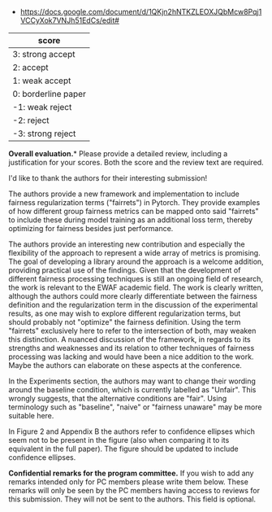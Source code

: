 - https://docs.google.com/document/d/1QKjn2hNTKZLEOXJQbMcw8Pqj1VCCyXok7VNJh51EdCs/edit#

| score               |
| ------------------- |
| 3: strong accept    |
| 2: accept           |
| 1: weak accept      |
| 0: borderline paper |
| -1: weak reject     |
| -2: reject          |
| -3: strong reject   |


**Overall evaluation.*** Please provide a detailed review, including a justification for your scores. Both the score and the review text are required.

I'd like to thank the authors for their interesting submission!

The authors provide a new framework and implementation to include fairness regularization terms ("fairrets") in Pytorch. They provide examples of how different group fairness metrics can be mapped onto said "fairrets" to include these during model training as an additional loss term, thereby optimizing for fairness besides just performance.

The authors provide an interesting new contribution and especially the flexibility of the approach to represent a wide array of metrics is promising. The goal of developing a library around the approach is a welcome addition, providing practical use of the findings. Given that the development of different fairness processing techniques is still an ongoing field of research, the work is relevant to the EWAF academic field. The work is clearly written, although the authors could more clearly differentiate between the fairness definition and the regularization term in the discussion of the experimental results, as one may wish to explore different regularization terms, but should probably not "optimize" the fairness definition. Using the term "fairrets" exclusively here to refer to the intersection of both, may weaken this distinction. A nuanced discussion of the framework, in regards to its strengths and weaknesses and its relation to other techniques of fairness processing was lacking and would have been a nice addition to the work. Maybe the authors can elaborate on these aspects at the conference.

In the Experiments section, the authors may want to change their wording around the baseline condition, which is currently labelled as "Unfair". This wrongly suggests, that the alternative conditions are "fair". Using terminology such as "baseline", "naive" or "fairness unaware" may be more suitable here.

In Figure 2 and Appendix B the authors refer to confidence ellipses which seem not to be present in the figure (also when comparing it to its equivalent in the full paper). The figure should be updated to include confidence ellipses.


**Confidential remarks for the program committee.** If you wish to add any remarks intended only for PC members please write them below. These remarks will only be seen by the PC members having access to reviews for this submission. They will not be sent to the authors. This field is optional.